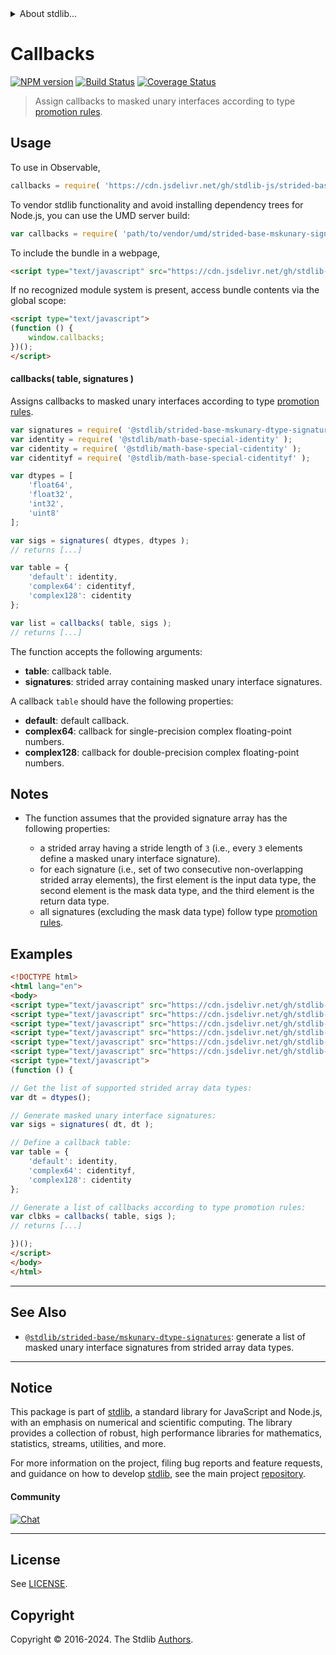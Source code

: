 <!--

@license Apache-2.0

Copyright (c) 2022 The Stdlib Authors.

Licensed under the Apache License, Version 2.0 (the "License");
you may not use this file except in compliance with the License.
You may obtain a copy of the License at

   http://www.apache.org/licenses/LICENSE-2.0

Unless required by applicable law or agreed to in writing, software
distributed under the License is distributed on an "AS IS" BASIS,
WITHOUT WARRANTIES OR CONDITIONS OF ANY KIND, either express or implied.
See the License for the specific language governing permissions and
limitations under the License.

-->


<details>
  <summary>
    About stdlib...
  </summary>
  <p>We believe in a future in which the web is a preferred environment for numerical computation. To help realize this future, we've built stdlib. stdlib is a standard library, with an emphasis on numerical and scientific computation, written in JavaScript (and C) for execution in browsers and in Node.js.</p>
  <p>The library is fully decomposable, being architected in such a way that you can swap out and mix and match APIs and functionality to cater to your exact preferences and use cases.</p>
  <p>When you use stdlib, you can be absolutely certain that you are using the most thorough, rigorous, well-written, studied, documented, tested, measured, and high-quality code out there.</p>
  <p>To join us in bringing numerical computing to the web, get started by checking us out on <a href="https://github.com/stdlib-js/stdlib">GitHub</a>, and please consider <a href="https://opencollective.com/stdlib">financially supporting stdlib</a>. We greatly appreciate your continued support!</p>
</details>

# Callbacks

[![NPM version][npm-image]][npm-url] [![Build Status][test-image]][test-url] [![Coverage Status][coverage-image]][coverage-url] <!-- [![dependencies][dependencies-image]][dependencies-url] -->

> Assign callbacks to masked unary interfaces according to type [promotion rules][@stdlib/ndarray/promotion-rules].

<!-- Section to include introductory text. Make sure to keep an empty line after the intro `section` element and another before the `/section` close. -->

<section class="intro">

</section>

<!-- /.intro -->

<!-- Package usage documentation. -->



<section class="usage">

## Usage

To use in Observable,

```javascript
callbacks = require( 'https://cdn.jsdelivr.net/gh/stdlib-js/strided-base-mskunary-signature-callbacks@umd/browser.js' )
```

To vendor stdlib functionality and avoid installing dependency trees for Node.js, you can use the UMD server build:

```javascript
var callbacks = require( 'path/to/vendor/umd/strided-base-mskunary-signature-callbacks/index.js' )
```

To include the bundle in a webpage,

```html
<script type="text/javascript" src="https://cdn.jsdelivr.net/gh/stdlib-js/strided-base-mskunary-signature-callbacks@umd/browser.js"></script>
```

If no recognized module system is present, access bundle contents via the global scope:

```html
<script type="text/javascript">
(function () {
    window.callbacks;
})();
</script>
```

#### callbacks( table, signatures )

Assigns callbacks to masked unary interfaces according to type [promotion rules][@stdlib/ndarray/promotion-rules].

```javascript
var signatures = require( '@stdlib/strided-base-mskunary-dtype-signatures' );
var identity = require( '@stdlib/math-base-special-identity' );
var cidentity = require( '@stdlib/math-base-special-cidentity' );
var cidentityf = require( '@stdlib/math-base-special-cidentityf' );

var dtypes = [
    'float64',
    'float32',
    'int32',
    'uint8'
];

var sigs = signatures( dtypes, dtypes );
// returns [...]

var table = {
    'default': identity,
    'complex64': cidentityf,
    'complex128': cidentity
};

var list = callbacks( table, sigs );
// returns [...]
```

The function accepts the following arguments:

-   **table**: callback table.
-   **signatures**: strided array containing masked unary interface signatures.

A callback `table` should have the following properties:

-   **default**: default callback.
-   **complex64**: callback for single-precision complex floating-point numbers.
-   **complex128**: callback for double-precision complex floating-point numbers.

</section>

<!-- /.usage -->

<!-- Package usage notes. Make sure to keep an empty line after the `section` element and another before the `/section` close. -->

<section class="notes">

## Notes

-   The function assumes that the provided signature array has the following properties:

    -   a strided array having a stride length of `3` (i.e., every `3` elements define a masked unary interface signature).
    -   for each signature (i.e., set of two consecutive non-overlapping strided array elements), the first element is the input data type, the second element is the mask data type, and the third element is the return data type.
    -   all signatures (excluding the mask data type) follow type [promotion rules][@stdlib/ndarray/promotion-rules].

</section>

<!-- /.notes -->

<!-- Package usage examples. -->

<section class="examples">

## Examples

<!-- eslint no-undef: "error" -->

```html
<!DOCTYPE html>
<html lang="en">
<body>
<script type="text/javascript" src="https://cdn.jsdelivr.net/gh/stdlib-js/strided-dtypes@umd/browser.js"></script>
<script type="text/javascript" src="https://cdn.jsdelivr.net/gh/stdlib-js/strided-base-mskunary-dtype-signatures@umd/browser.js"></script>
<script type="text/javascript" src="https://cdn.jsdelivr.net/gh/stdlib-js/math-base-special-identity@umd/browser.js"></script>
<script type="text/javascript" src="https://cdn.jsdelivr.net/gh/stdlib-js/math-base-special-cidentity@umd/browser.js"></script>
<script type="text/javascript" src="https://cdn.jsdelivr.net/gh/stdlib-js/math-base-special-cidentityf@umd/browser.js"></script>
<script type="text/javascript" src="https://cdn.jsdelivr.net/gh/stdlib-js/strided-base-mskunary-signature-callbacks@umd/browser.js"></script>
<script type="text/javascript">
(function () {

// Get the list of supported strided array data types:
var dt = dtypes();

// Generate masked unary interface signatures:
var sigs = signatures( dt, dt );

// Define a callback table:
var table = {
    'default': identity,
    'complex64': cidentityf,
    'complex128': cidentity
};

// Generate a list of callbacks according to type promotion rules:
var clbks = callbacks( table, sigs );
// returns [...]

})();
</script>
</body>
</html>
```

</section>

<!-- /.examples -->

<!-- Section to include cited references. If references are included, add a horizontal rule *before* the section. Make sure to keep an empty line after the `section` element and another before the `/section` close. -->

<section class="references">

</section>

<!-- /.references -->

<!-- Section for related `stdlib` packages. Do not manually edit this section, as it is automatically populated. -->

<section class="related">

* * *

## See Also

-   <span class="package-name">[`@stdlib/strided-base/mskunary-dtype-signatures`][@stdlib/strided/base/mskunary-dtype-signatures]</span><span class="delimiter">: </span><span class="description">generate a list of masked unary interface signatures from strided array data types.</span>

</section>

<!-- /.related -->

<!-- Section for all links. Make sure to keep an empty line after the `section` element and another before the `/section` close. -->


<section class="main-repo" >

* * *

## Notice

This package is part of [stdlib][stdlib], a standard library for JavaScript and Node.js, with an emphasis on numerical and scientific computing. The library provides a collection of robust, high performance libraries for mathematics, statistics, streams, utilities, and more.

For more information on the project, filing bug reports and feature requests, and guidance on how to develop [stdlib][stdlib], see the main project [repository][stdlib].

#### Community

[![Chat][chat-image]][chat-url]

---

## License

See [LICENSE][stdlib-license].


## Copyright

Copyright &copy; 2016-2024. The Stdlib [Authors][stdlib-authors].

</section>

<!-- /.stdlib -->

<!-- Section for all links. Make sure to keep an empty line after the `section` element and another before the `/section` close. -->

<section class="links">

[npm-image]: http://img.shields.io/npm/v/@stdlib/strided-base-mskunary-signature-callbacks.svg
[npm-url]: https://npmjs.org/package/@stdlib/strided-base-mskunary-signature-callbacks

[test-image]: https://github.com/stdlib-js/strided-base-mskunary-signature-callbacks/actions/workflows/test.yml/badge.svg?branch=main
[test-url]: https://github.com/stdlib-js/strided-base-mskunary-signature-callbacks/actions/workflows/test.yml?query=branch:main

[coverage-image]: https://img.shields.io/codecov/c/github/stdlib-js/strided-base-mskunary-signature-callbacks/main.svg
[coverage-url]: https://codecov.io/github/stdlib-js/strided-base-mskunary-signature-callbacks?branch=main

<!--

[dependencies-image]: https://img.shields.io/david/stdlib-js/strided-base-mskunary-signature-callbacks.svg
[dependencies-url]: https://david-dm.org/stdlib-js/strided-base-mskunary-signature-callbacks/main

-->

[chat-image]: https://img.shields.io/gitter/room/stdlib-js/stdlib.svg
[chat-url]: https://app.gitter.im/#/room/#stdlib-js_stdlib:gitter.im

[stdlib]: https://github.com/stdlib-js/stdlib

[stdlib-authors]: https://github.com/stdlib-js/stdlib/graphs/contributors

[umd]: https://github.com/umdjs/umd
[es-module]: https://developer.mozilla.org/en-US/docs/Web/JavaScript/Guide/Modules

[deno-url]: https://github.com/stdlib-js/strided-base-mskunary-signature-callbacks/tree/deno
[deno-readme]: https://github.com/stdlib-js/strided-base-mskunary-signature-callbacks/blob/deno/README.md
[umd-url]: https://github.com/stdlib-js/strided-base-mskunary-signature-callbacks/tree/umd
[umd-readme]: https://github.com/stdlib-js/strided-base-mskunary-signature-callbacks/blob/umd/README.md
[esm-url]: https://github.com/stdlib-js/strided-base-mskunary-signature-callbacks/tree/esm
[esm-readme]: https://github.com/stdlib-js/strided-base-mskunary-signature-callbacks/blob/esm/README.md
[branches-url]: https://github.com/stdlib-js/strided-base-mskunary-signature-callbacks/blob/main/branches.md

[stdlib-license]: https://raw.githubusercontent.com/stdlib-js/strided-base-mskunary-signature-callbacks/main/LICENSE

[@stdlib/ndarray/promotion-rules]: https://github.com/stdlib-js/ndarray-promotion-rules/tree/umd

<!-- <related-links> -->

[@stdlib/strided/base/mskunary-dtype-signatures]: https://github.com/stdlib-js/strided-base-mskunary-dtype-signatures/tree/umd

<!-- </related-links> -->

</section>

<!-- /.links -->
